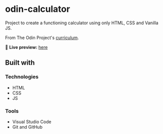 # odin-calculator

Project to create a functioning calculator using only HTML, CSS and Vanilla JS.

From The Odin Project's [curriculum](https://www.theodinproject.com/lessons/foundations-calculator).

🔗 **Live preview:** [here](https://csiv23.github.io/odin-calculator/)

## Built with

### Technologies

* HTML
* CSS
* JS

### Tools

* Visual Studio Code
* Git and GitHub

